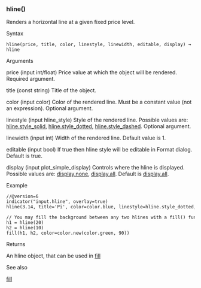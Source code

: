 ### hline()

Renders a horizontal line at a given fixed price level.

Syntax

```
hline(price, title, color, linestyle, linewidth, editable, display) → hline
```

Arguments

price (input int/float) Price value at which the object will be rendered. Required argument.

title (const string) Title of the object.

color (input color) Color of the rendered line. Must be a constant value (not an expression). Optional argument.

linestyle (input hline\_style) Style of the rendered line. Possible values are: [hline.style\_solid](#const_hline.style_solid), [hline.style\_dotted](#const_hline.style_dotted), [hline.style\_dashed](#const_hline.style_dashed). Optional argument.

linewidth (input int) Width of the rendered line. Default value is 1.

editable (input bool) If true then hline style will be editable in Format dialog. Default is true.

display (input plot\_simple\_display) Controls where the hline is displayed. Possible values are: [display.none](#const_display.none), [display.all](#const_display.all). Default is [display.all](#const_display.all).

Example

```
//@version=6  
indicator("input.hline", overlay=true)  
hline(3.14, title='Pi', color=color.blue, linestyle=hline.style_dotted, linewidth=2)  
  
// You may fill the background between any two hlines with a fill() function:  
h1 = hline(20)  
h2 = hline(10)  
fill(h1, h2, color=color.new(color.green, 90))
```

Returns

An hline object, that can be used in [fill](#fun_fill)

See also

[fill](#fun_fill)
